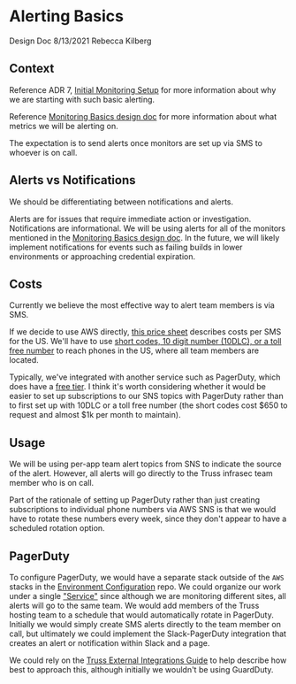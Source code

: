 # Alerting Basics

Design Doc
8/13/2021
Rebecca Kilberg

## Context

Reference ADR 7, [Initial Monitoring Setup](../adr/0007-initial-monitoring-setup.md) for more information about why we are starting with such basic alerting.

Reference [Monitoring Basics design doc](monitoring-basics.md) for more information about what metrics we will be alerting on.

The expectation is to send alerts once monitors are set up via SMS  to whoever is on call.

## Alerts vs Notifications

We should be differentiating between notifications and alerts.

Alerts are for issues that require immediate action or investigation. Notifications are informational. We will be using alerts for all of the monitors mentioned in the [Monitoring Basics design doc](monitoring-basics.md). In the future, we will likely implement notifications for events such as failing builds in lower environments or approaching credential expiration.

## Costs

Currently we believe the most effective way to alert team members is via SMS.

If we decide to use AWS directly, [this price sheet](https://aws.amazon.com/sns/sms-pricing/) describes costs per SMS for the US. We'll have to use [short codes, 10 digit number (10DLC), or a toll free number](https://docs.aws.amazon.com/sns/latest/dg/channels-sms-us-requirements.html) to reach phones in the US, where all team members are located.

Typically, we've integrated with another service such as PagerDuty, which does have a [free tier](https://www.pagerduty.com/sign-up-free/?type=free). I think it's worth considering whether it would be easier to set up subscriptions to our SNS topics with PagerDuty rather than to first set up with 10DLC or a toll free number (the short codes cost $650 to request and almost $1k per month to maintain).

## Usage

We will be using per-app team alert topics from SNS to indicate the source of the alert. However, all alerts will go directly to the Truss infrasec team member who is on call.

Part of the rationale of setting up PagerDuty rather than just creating subscriptions to individual phone numbers via AWS SNS is that we would have to rotate these numbers every week, since they don't appear to have a scheduled rotation option.

## PagerDuty

To configure PagerDuty, we would have a separate stack outside of the `AWS` stacks in the [Environment Configuration](https://github.com/OHS-Hosting-Infrastructure/environment-configuration) repo. We could organize our work under a single ["Service"](https://support.pagerduty.com/docs/services-and-integrations) since although we are monitoring different sites, all alerts will go to the same team. We would add members of the Truss hosting team to a schedule that would automatically rotate in PagerDuty. Initially we would simply create SMS alerts directly to the team member on call, but ultimately we could implement the Slack-PagerDuty integration that creates an alert or notification within Slack and a page.

We could rely on the [Truss External Integrations Guide](https://github.com/trussworks/Engineering-Playbook/blob/main/infrasec/aws/sns-guardduty-alert-integrations.md) to help describe how best to approach this, although initially we wouldn't be using GuardDuty.
